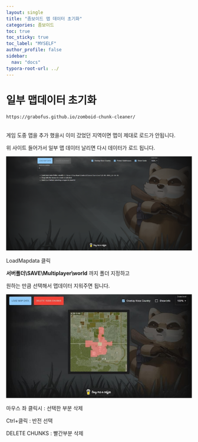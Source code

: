 ```yaml
---
layout: single
title: "좀보이드 맵 데이터 초기화"
categories: 좀보이드
toc: true
toc_sticky: true
toc_label: "MYSELF"
author_profile: false
sidebar:
  nav: "docs"
typora-root-url: ../
---
```


# 일부 맵데이터 초기화

```html
https://grabofus.github.io/zomboid-chunk-cleaner/
    
```

게임 도중 맵을 추가 했을시 이미 갔었던 지역이면 맵이 제대로 로드가 안됩니다.

위 사이트 들어가서 일부 맵 데이터 날리면 다시 데이터가 로드 됩니다.

![zomboid](/images/2023-06-16-first/zomboid-1686862701881-3.PNG)

LoadMapdata 클릭



**서버폴더\SAVE\Multiplayer\world** 까지 폴더 지정하고

원하는 만큼 선택해서 맵데이터 지워주면 됩니다.

![1686861709](/images/2023-06-16-first/1686861709-1686862711980-5.jpg)



마우스 좌 클릭시 : 선택한 부분 삭제

Ctrl+클릭 : 반전 선택

DELETE CHUNKS : 빨간부분 삭제

